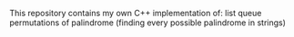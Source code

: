 This repository contains my own C++ implementation of:
list
queue
permutations of palindrome (finding every possible palindrome in strings)
